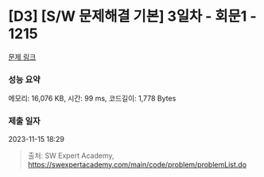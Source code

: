 # [D3] [S/W 문제해결 기본] 3일차 - 회문1 - 1215 

[문제 링크](https://swexpertacademy.com/main/code/problem/problemDetail.do?contestProbId=AV14QpAaAAwCFAYi) 

### 성능 요약

메모리: 16,076 KB, 시간: 99 ms, 코드길이: 1,778 Bytes

### 제출 일자

2023-11-15 18:29



> 출처: SW Expert Academy, https://swexpertacademy.com/main/code/problem/problemList.do